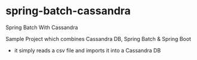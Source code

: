 # spring-batch-cassandra
Spring Batch With Cassandra


Sample Project which combines Cassandra DB, Spring Batch & Spring Boot
- it simply reads a csv file and imports it into a Cassandra DB
